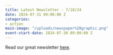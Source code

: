 ```yaml
---
title: Latest Newsletter - 7/18/24
date: 2024-07-31 09:00:00 Z
categories:
- action
main-image: "/uploads/newspaper%20graphic.png"
event-start-date: 2024-07-30 09:00:00 Z
---
```


Read our great newsletter [here](http://https://mailchi.mp/e9a59f5cbb57/2024-07-18-indivisiblelab-newsletter-10344443).